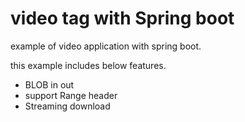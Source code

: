 # video tag with Spring boot
example of video application with spring boot.

this example includes below features.

* BLOB in out
* support Range header
* Streaming download


